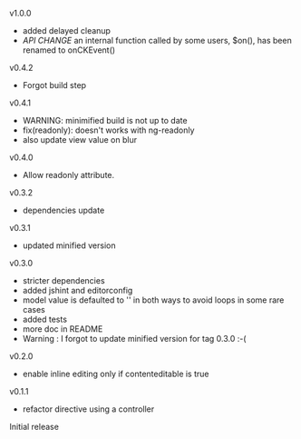 
 v1.0.0
- added delayed cleanup
- *API CHANGE* an internal function called by some users, $on(), has been renamed to onCKEvent()

 v0.4.2
- Forgot build step

v0.4.1
- WARNING: minimified build is not up to date
- fix(readonly): doesn't works with ng-readonly
- also update view value on blur

v0.4.0
- Allow readonly attribute.

v0.3.2
- dependencies update

v0.3.1
- updated minified version

v0.3.0
- stricter dependencies
- added jshint and editorconfig
- model value is defaulted to '' in both ways to avoid loops in some rare cases
- added tests
- more doc in README
- Warning : I forgot to update minified version for tag 0.3.0 :-(

v0.2.0
- enable inline editing only if contenteditable is true

v0.1.1
- refactor directive using a controller

Initial release
